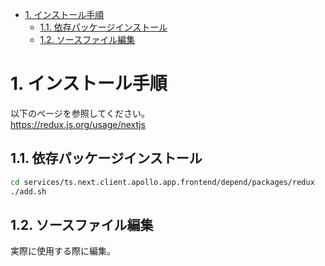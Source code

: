 - [1. インストール手順](#1-インストール手順)
  - [1.1. 依存パッケージインストール](#11-依存パッケージインストール)
  - [1.2. ソースファイル編集](#12-ソースファイル編集)


# 1. インストール手順

以下のページを参照してください。  
https://redux.js.org/usage/nextjs

## 1.1. 依存パッケージインストール

```sh
cd services/ts.next.client.apollo.app.frontend/depend/packages/redux
./add.sh
```

## 1.2. ソースファイル編集

実際に使用する際に編集。
